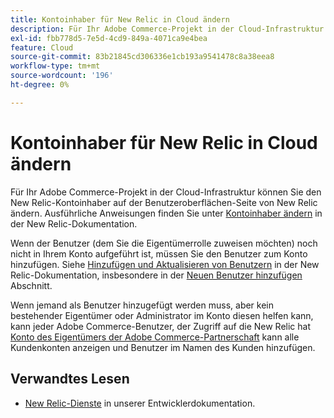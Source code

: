 ```yaml
---
title: Kontoinhaber für New Relic in Cloud ändern
description: Für Ihr Adobe Commerce-Projekt in der Cloud-Infrastruktur können Sie den New Relic-Kontoinhaber auf der Benutzeroberflächen-Seite von New Relic ändern. Ausführliche Anweisungen finden Sie unter [Ändern des Kontoinhabers](https://docs.newrelic.com/docs/accounts/accounts/roles-permissions/change-account-owner) in der New Relic-Dokumentation.
exl-id: fbb778d5-7e5d-4cd9-849a-4071ca9e4bea
feature: Cloud
source-git-commit: 83b21845cd306336e1cb193a9541478c8a38eea8
workflow-type: tm+mt
source-wordcount: '196'
ht-degree: 0%

---
```


# Kontoinhaber für New Relic in Cloud ändern

Für Ihr Adobe Commerce-Projekt in der Cloud-Infrastruktur können Sie den New Relic-Kontoinhaber auf der Benutzeroberflächen-Seite von New Relic ändern. Ausführliche Anweisungen finden Sie unter [Kontoinhaber ändern](https://docs.newrelic.com/docs/accounts/accounts/roles-permissions/change-account-owner) in der New Relic-Dokumentation.

Wenn der Benutzer (dem Sie die Eigentümerrolle zuweisen möchten) noch nicht in Ihrem Konto aufgeführt ist, müssen Sie den Benutzer zum Konto hinzufügen. Siehe [Hinzufügen und Aktualisieren von Benutzern](https://docs.newrelic.com/docs/accounts/accounts/roles-permissions/add-update-users) in der New Relic-Dokumentation, insbesondere in der [Neuen Benutzer hinzufügen](https://docs.newrelic.com/docs/accounts/accounts/roles-permissions/add-update-users#adding_users) Abschnitt.

Wenn jemand als Benutzer hinzugefügt werden muss, aber kein bestehender Eigentümer oder Administrator im Konto diesen helfen kann, kann jeder Adobe Commerce-Benutzer, der Zugriff auf die New Relic hat [Konto des Eigentümers der Adobe Commerce-Partnerschaft](https://account.newrelic.com/accounts/1311131/users) kann alle Kundenkonten anzeigen und Benutzer im Namen des Kunden hinzufügen.

## Verwandtes Lesen

* [New Relic-Dienste](https://devdocs.magento.com/guides/v2.3/cloud/project/new-relic.html) in unserer Entwicklerdokumentation.
